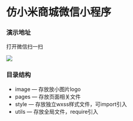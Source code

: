 # 仿小米商城微信小程序
### 演示地址

打开微信扫一扫

![](C:\Users\Administrator\Desktop\myMi.jpg)

### 目录结构

- image —  存放放小图片logo
- pages — 存放页面相关文件
- style — 存放独立wxss样式文件，可import引入
- utils — 存放全局文件，require引入

